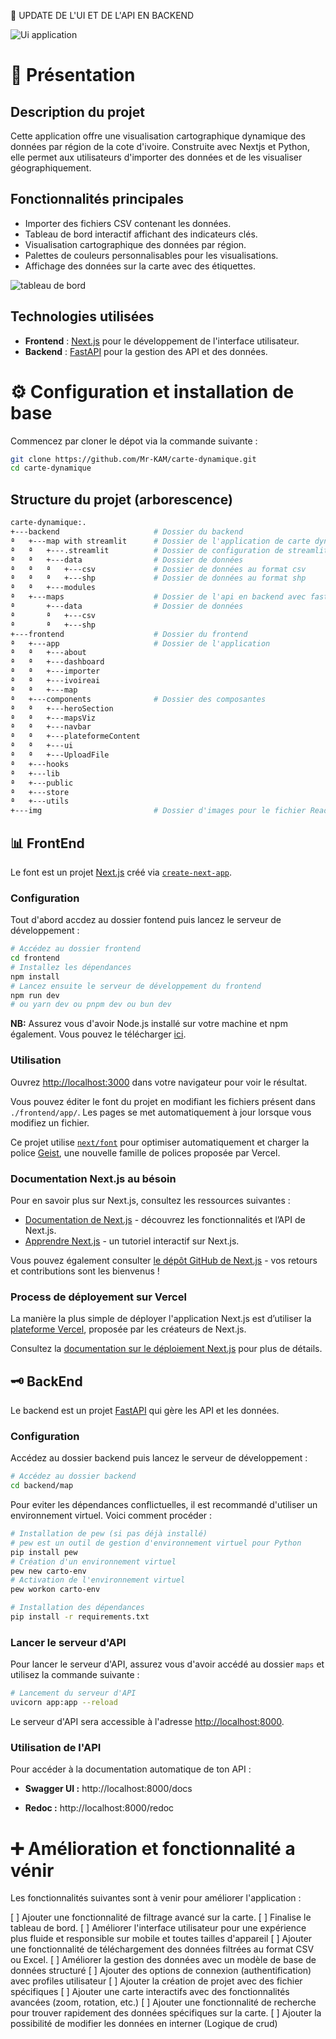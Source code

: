🥳 UPDATE DE L'UI ET DE L'API EN BACKEND

![Ui application](img/image.png)
# 📄 Présentation


## Description du projet

Cette application offre une visualisation cartographique dynamique des données par région de la cote d'ivoire. Construite avec Nextjs et Python, elle permet aux utilisateurs d'importer des données et de les visualiser géographiquement.

## Fonctionnalités principales

- Importer des fichiers CSV contenant les données.
- Tableau de bord interactif affichant des indicateurs clés.
- Visualisation cartographique des données par région.
- Palettes de couleurs personnalisables pour les visualisations.
- Affichage des données sur la carte avec des étiquettes.

![tableau de bord](img/map-image.png)
## Technologies utilisées

- **Frontend** : [Next.js](https://nextjs.org) pour le développement de l'interface utilisateur.
- **Backend** : [FastAPI](https://fastapi.tiangolo.com/) pour la gestion des API et des données.

# ⚙️ Configuration et installation de base

Commencez par cloner le dépot via la commande suivante :

   ```bash
   git clone https://github.com/Mr-KAM/carte-dynamique.git
   cd carte-dynamique
   ```

## Structure du projet (arborescence)

```bash
carte-dynamique:.
+---backend                     # Dossier du backend
ª   +---map with streamlit      # Dossier de l'application de carte dynamique avec streamlit
ª   ª   +---.streamlit          # Dossier de configuration de streamlit
ª   ª   +---data                # Dossier de données
ª   ª   ª   +---csv             # Dossier de données au format csv
ª   ª   ª   +---shp             # Dossier de données au format shp
ª   ª   +---modules
ª   +---maps                    # Dossier de l'api en backend avec fastapi
ª       +---data                # Dossier de données
ª       ª   +---csv
ª       ª   +---shp
+---frontend                    # Dossier du frontend
ª   +---app                     # Dossier de l'application
ª   ª   +---about
ª   ª   +---dashboard
ª   ª   +---importer
ª   ª   +---ivoireai
ª   ª   +---map
ª   +---components              # Dossier des composantes
ª   ª   +---heroSection
ª   ª   +---mapsViz
ª   ª   +---navbar
ª   ª   +---plateformeContent
ª   ª   +---ui
ª   ª   +---UploadFile
ª   +---hooks
ª   +---lib
ª   +---public
ª   +---store
ª   +---utils
+---img                         # Dossier d'images pour le fichier Readme.md
```

## 📊 FrontEnd

Le font est un projet [Next.js](https://nextjs.org) créé via [`create-next-app`](https://nextjs.org/docs/app/api-reference/cli/create-next-app).

### Configuration

Tout d'abord accdez au dossier fontend puis lancez le serveur de développement :

```bash
# Accédez au dossier frontend
cd frontend
# Installez les dépendances
npm install
# Lancez ensuite le serveur de développement du frontend
npm run dev
# ou yarn dev ou pnpm dev ou bun dev

```

**NB:** Assurez vous d'avoir Node.js installé sur votre machine et npm également. Vous pouvez le télécharger [ici](https://nodejs.org/).

### Utilisation
Ouvrez [http://localhost:3000](http://localhost:3000) dans votre navigateur pour voir le résultat.

Vous pouvez éditer le font du projet en modifiant les fichiers présent dans  `./frontend/app/`. Les pages se met automatiquement à jour lorsque vous modifiez un fichier.

Ce projet utilise [`next/font`](https://nextjs.org/docs/app/building-your-application/optimizing/fonts) pour optimiser automatiquement et charger la police [Geist](https://vercel.com/font), une nouvelle famille de polices proposée par Vercel.

### Documentation Next.js au bésoin

Pour en savoir plus sur Next.js, consultez les ressources suivantes :

- [Documentation de Next.js](https://nextjs.org/docs) - découvrez les fonctionnalités et l’API de Next.js.
- [Apprendre Next.js](https://nextjs.org/learn) - un tutoriel interactif sur Next.js.

Vous pouvez également consulter [le dépôt GitHub de Next.js](https://github.com/vercel/next.js) - vos retours et contributions sont les bienvenus !

### Process de déployement sur Vercel

La manière la plus simple de déployer l'application Next.js est d’utiliser la [plateforme Vercel](https://vercel.com/new?utm_medium=default-template&filter=next.js&utm_source=create-next-app&utm_campaign=create-next-app-readme), proposée par les créateurs de Next.js.

Consultez la [documentation sur le déploiement Next.js](https://nextjs.org/docs/app/building-your-application/deploying) pour plus de détails.


## 🗝️ BackEnd

Le backend est un projet [FastAPI](https://fastapi.tiangolo.com/) qui gère les API et les données.
### Configuration

Accédez au dossier backend puis lancez le serveur de développement :

```bash
# Accédez au dossier backend
cd backend/map
```

Pour eviter les dépendances conflictuelles, il est recommandé d'utiliser un environnement virtuel. Voici comment procéder :

```bash
# Installation de pew (si pas déjà installé)
# pew est un outil de gestion d'environnement virtuel pour Python
pip install pew
# Création d'un environnement virtuel
pew new carto-env
# Activation de l'environnement virtuel
pew workon carto-env

# Installation des dépendances
pip install -r requirements.txt
```

### Lancer le serveur d'API

Pour lancer le serveur d'API, assurez vous d'avoir accédé au dossier `maps` et utilisez la commande suivante :


```bash
# Lancement du serveur d'API
uvicorn app:app --reload
```

Le serveur d'API sera accessible à l'adresse [http://localhost:8000](http://localhost:8000).

### Utilisation de l'API
Pour accéder à la documentation automatique de ton API :

- **Swagger UI :** http://localhost:8000/docs

- **Redoc :** http://localhost:8000/redoc

# ➕ Amélioration et fonctionnalité a vénir

Les fonctionnalités suivantes sont à venir pour améliorer l'application :

[ ] Ajouter une fonctionnalité de filtrage avancé sur la carte.
[ ] Finalise le tableau de bord.
[ ] Améliorer l'interface utilisateur pour une expérience plus fluide et responsible sur mobile et toutes tailles d'appareil
[ ] Ajouter une fonctionnalité de téléchargement des données filtrées au format CSV ou Excel.
[ ] Améliorer la gestion des données avec un modèle de base de données structuré
[ ] Ajouter des options de connexion (authentification) avec profiles utilisateur
[ ] Ajouter la création de projet avec des fichier spécifiques
[ ] Ajouter une carte interactifs avec des fonctionnalités avancées (zoom, rotation, etc.)
[ ] Ajouter une fonctionnalité de recherche pour trouver rapidement des données spécifiques sur la carte.
[ ] Ajouter la possibilité de modifier les données en interner (Logique de crud)
